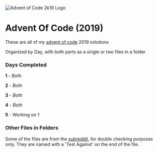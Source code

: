 ![Advent of Code 2k19 Logo](https://i.imgur.com/kW2Tit2.png)

# Advent Of Code (2019)

These are all of my [advent of code](https://adventofcode.com/) 2019 solutions

Organized by Day, with both parts as a single or two files in a folder

### Days Completed

**1** - *Both*

**2** - *Both*

**3** - *Both*

**4** - *Both*

**5** - Working on *1*

### Other Files in Folders

Some of the files are from the [subreddit](https://www.reddit.com/r/adventofcode/), for double checking purposes only. They are named with a 'Test Against' on the end of the file.
